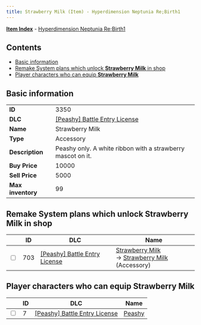 ```yaml
---
title: Strawberry Milk (Item) - Hyperdimension Neptunia Re;Birth1
---
```


[**Item Index**](/neptunia/rb1/item/index.html) - [Hyperdimension Neptunia Re;Birth1](/neptunia/rb1)

## Contents

- [Basic information](#basic-information)
- [Remake System plans which unlock **Strawberry Milk** in shop](#remake-system-plans-which-unlock-strawberry-milk-in-shop)
- [Player characters who can equip **Strawberry Milk**](#player-characters-who-can-equip-strawberry-milk)
## Basic information

|   |   |
| -- | -- |
| **ID** | 3350 |
| **DLC** | [[Peashy] Battle Entry License](/neptunia/rb1/dlc/8-peashy.html) |
| **Name** | Strawberry Milk |
| **Type** | Accessory |
| **Description** | Peashy only. A white ribbon with a strawberry mascot on it. |
| **Buy Price** | 10000 |
| **Sell Price** | 5000 |
| **Max inventory** | 99 |


## Remake System plans which unlock **Strawberry Milk** in shop

|    | ID | DLC | Name |
| -- | -- | --- | ---- |
| <input type="checkbox" id="rb1-remake-8-703" class="trackbox" /> | 703 | [[Peashy] Battle Entry License](/neptunia/rb1/dlc/8-peashy.html) | [Strawberry Milk](/neptunia/rb1/remake/8-703-strawberry-milk.html)<br /> → [Strawberry Milk](/neptunia/rb1/item/8-3350-strawberry-milk.html) (Accessory) |


## Player characters who can equip **Strawberry Milk**

|    | ID | DLC | Name |
| -- | -- | --- | ---- |
| <input type="checkbox" id="rb1-player-8-7" class="trackbox" /> | 7 | [[Peashy] Battle Entry License](/neptunia/rb1/dlc/8-peashy.html) | [Peashy](/neptunia/rb1/player/8-7-peashy.html) |
